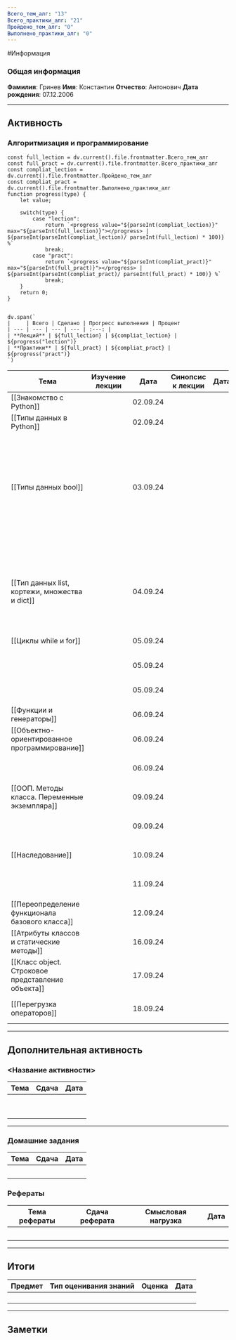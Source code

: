 ```yaml
---
Всего_тем_алг: "13"
Всего_практики_алг: "21"
Пройдено_тем_алг: "0"
Выполнено_практики_алг: "0"
---
```

#Информация
### Общая информация

**Фамилия**: Гринев
**Имя**: Константин
**Отчество**: Антонович
**Дата рождения**: 07.12.2006

---
## Активность
### Алгоритмизация и программирование

```dataviewjs
const full_lection = dv.current().file.frontmatter.Всего_тем_алг
const full_pract = dv.current().file.frontmatter.Всего_практики_алг
const compliat_lection = dv.current().file.frontmatter.Пройдено_тем_алг
const compliat_pract = dv.current().file.frontmatter.Выполнено_практики_алг
function progress(type) {
    let value;
    
    switch(type) {
        case "lection": 
			return `<progress value="${parseInt(compliat_lection)}" max="${parseInt(full_lection)}"></progress> | ${parseInt(parseInt(compliat_lection)/ parseInt(full_lection) * 100)} %`
            break;
        case "pract":
			return `<progress value="${parseInt(compliat_pract)}" max="${parseInt(full_pract)}"></progress> | ${parseInt(parseInt(compliat_pract)/ parseInt(full_pract) * 100)} %`
            break;
    }
    return 0;
}


dv.span(`
|     | Всего | Сделано | Прогресс выполнения | Процент 
| --- | --- | --- | --- | :---: |
| **Лекций** | ${full_lection} | ${compliat_lection} | ${progress("lection")}
| **Практики** | ${full_pract} | ${compliat_pract} | ${progress("pract")}
`)
```

| Тема                                              | Изучение лекции | Дата     | Синопсис к лекции | Дата |                            Практика                            | Дата |
| ------------------------------------------------- | :-------------: | -------- | :---------------: | ---- | :------------------------------------------------------------: | ---- |
| [[Знакомство с Python]]                           |                 | 02.09.24 |                   |      |                    [[Задание. Калькулятор]]                    |      |
| [[Типы данных в Python]]                          |                 | 02.09.24 |                   |      |                   [[Задание. Запись строк]]                    |      |
|                                                   |                 |          |                   |      |                   [[Задание. Вывод строки]]                    |      |
|                                                   |                 |          |                   |      |                [[Задание. Работа со строками]]                 |      |
| [[Типы данных bool]]                              |                 | 03.09.24 |                   |      |              [[Задание. Условная конструкция if]]              |      |
|                                                   |                 |          |                   |      | [[Задание. Условная конструкция if с дополнительными блоками]] |      |
|                                                   |                 |          |                   |      |                [[Задание. Тернарные операторы]]                |      |
| [[Тип данных list, кортежи, множества и dict]]    |                 | 04.09.24 |                   |      |                   [[Задание. Методы списка]]                   |      |
|                                                   |                 |          |                   |      |                      [[Задание. Словари]]                      |      |
| [[Циклы while и for]]                             |                 | 05.09.24 |                   |      |                [[Задание. Квадрат целых чисел]]                |      |
|                                                   |                 | 05.09.24 |                   |      |                     [[Задание. Цикл for]]                      |      |
|                                                   |                 | 05.09.24 |                   |      |               [[Задание. Сумма квадратов чисел]]               |      |
| [[Функции и генераторы]]                          |                 | 06.09.24 |                   |      |                  [[Задание. Первая функция]]                   |      |
| [[Объектно-ориентированное программирование]]     |                 | 06.09.24 |                   |      |              [[Задание. Создание первого класса]]              |      |
|                                                   |                 | 06.09.24 |                   |      |                [[Задание. Создание класса ООП]]                |      |
| [[ООП. Методы класса. Переменные экземпляра]]     |                 | 09.09.24 |                   |      |             [[Задание. Улучшение первого класса]]              |      |
|                                                   |                 | 09.09.24 |                   |      |                 [[Задание. Интернет-магазин]]                  |      |
| [[Наследование]]                                  |                 | 10.09.24 |                   |      |                [[Задание. Наследование класса]]                |      |
|                                                   |                 | 11.09.24 |                   |      |            [[Задание. Множественное наследование]]             |      |
| [[Переопределение функционала базового класса]]   |                 | 12.09.24 |                   |      |              [[Задание. Переопределение класса]]               |      |
| [[Атрибуты классов и статические методы]]         |                 | 16.09.24 |                   |      |                                                                |      |
| [[Класс object. Строковое представление объекта]] |                 | 17.09.24 |                   |      |                                                                |      |
| [[Перегрузка операторов]]                         |                 | 18.09.24 |                   |      |               [[Задание. Перегрузка операторов]]               |      |

---
## Дополнительная активность

### <Название активности>

| Тема | Сдача | Дата |
| ---- | :---: | :--: |
|      |       |      |
|      |       |      |
|      |       |      |
|      |       |      |
|      |       |      |
|      |       |      |
|      |       |      |
|      |       |      |
|      |       |      |

---
### Домашние задания 

| Тема | Сдача | Дата |
| ---- | :---: | ---- |
|      |       |      |
|      |       |      |
|      |       |      |
|      |       |      |
|      |       |      |

### Рефераты

| Тема рефераты | Сдача реферата | Смысловая нагрузка | Дата |
| ------------- | :------------: | :----------------: | :--: |
|               |                |                    |      |
|               |                |                    |      |
|               |                |                    |      |
|               |                |                    |      |
|               |                |                    |      |

---
## Итоги

| Предмет | Тип оценивания знаний | Оценка | Дата |
| ------- | :-------------------: | :----: | :--: |
|         |                       |        |      |
|         |                       |        |      |
|         |                       |        |      |
|         |                       |        |      |

---
## Заметки